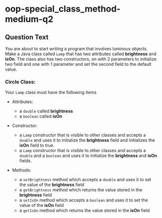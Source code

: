 # oop-special_class_method-medium-q2

## Question Text

You are about to start writing a program that involves luminous objects. Make a Java class called `Lamp` that has two 
attributes called **brightness** and **isOn**. The class also has two constructors, on with 2 parameters to initialize
two field and one with 1 parameter and set the second field to the default value.

### Circle Class:

Your `Lamp` class must have the following items

- Attributes:
    - a `double` called **brightness**
    - a `boolean` called **isOn**

- Constructor:
    - a `Lamp` constructor that is visible to other classes and accepts a `double` and uses it to initialize the
      **brightness** field and initializes the **isOn** field to true.
    - a `Lamp` constructor that is visible to other classes and accepts a `double` and a `boolean` and uses it to 
      initialize the **brightness** and **isOn** fields.

- Methods:
    - a `setBrightness` method which accepts a `double` and uses it to set the value of the **brightness** field
    - a `getBrightness` method which returns the value stored in the **brightness** field
    - a `setIsOn` method which accepts a `boolean` and uses it to set the value of the **isOn** field
    - a `getIsOn` method which returns the value stored in the **isOn** field
  